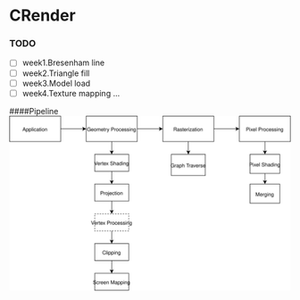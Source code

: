 # CRender

### TODO

- [ ] week1.Bresenham line
- [ ] week2.Triangle fill
- [ ] week3.Model load
- [ ] week4.Texture mapping
...

####Pipeline
![pipeline](readme/pipeline.svg "pipeline")
